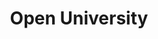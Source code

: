 ---
layout: team
title: "Open University"
permalink: /results/2024/ou.html
division: bcl-division-2
team: ou
captain: james-alexander
season: 2025
members:
  - james-alexander
  - vincent-edwards
  - nigel-collins
  - matthew-jacques
  - david-phillips
  - dexter-caplin-lazard
  - mark-osborn
toc: true
toc_sticky: true
header:
  overlay_image: /assets/images/banners/team.jpg
  overlay_filter: rgba( 0,0,0,0.8)
---